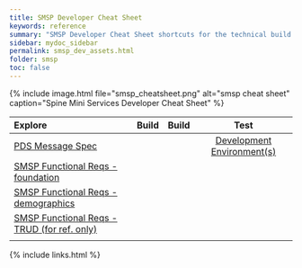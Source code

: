 ```yaml
---
title: SMSP Developer Cheat Sheet
keywords: reference
summary: "SMSP Developer Cheat Sheet shortcuts for the technical build of SMSP clients accessing the web wervice APIs"
sidebar: mydoc_sidebar
permalink: smsp_dev_assets.html
folder: smsp
toc: false
---
```


{% include image.html file="smsp_cheatsheet.png" alt="smsp cheat sheet" caption="Spine Mini Services Developer Cheat Sheet" %}

| Explore| Build | Build | Test |
| :--------- | :-----: |:-----: |:-----: |
| [PDS Message Spec](https://isd.hscic.gov.uk/trud3/user/authenticated/group/41/pack/34/subpack/142/releases) |  |  | [Development Environment(s)](smsp_test_environments.html) |
| [SMSP Functional Reqs - foundation](foundations_reqs.html) | | |
| [SMSP Functional Reqs - demographics](demographics_reqs.html) | | |
| [SMSP Functional Reqs - TRUD (for ref. only)](https://isd.hscic.gov.uk/trud3/user/authenticated/group/41/pack/30/subpack/126/releases) | | |
| | | |



{% include links.html %}
